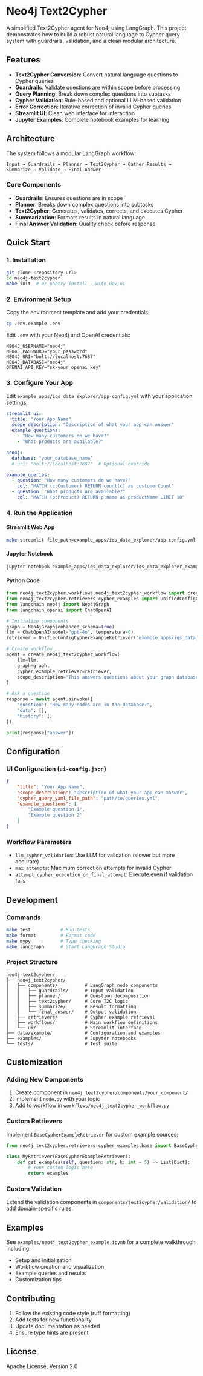 # Neo4j Text2Cypher

A simplified Text2Cypher agent for Neo4j using LangGraph. This project demonstrates how to build a robust natural language to Cypher query system with guardrails, validation, and a clean modular architecture.

## Features

- **Text2Cypher Conversion**: Convert natural language questions to Cypher queries
- **Guardrails**: Validate questions are within scope before processing
- **Query Planning**: Break down complex questions into subtasks
- **Cypher Validation**: Rule-based and optional LLM-based validation
- **Error Correction**: Iterative correction of invalid Cypher queries
- **Streamlit UI**: Clean web interface for interaction
- **Jupyter Examples**: Complete notebook examples for learning

## Architecture

The system follows a modular LangGraph workflow:

```
Input → Guardrails → Planner → Text2Cypher → Gather Results → Summarize → Validate → Final Answer
```

### Core Components

- **Guardrails**: Ensures questions are in scope
- **Planner**: Breaks down complex questions into subtasks
- **Text2Cypher**: Generates, validates, corrects, and executes Cypher
- **Summarization**: Formats results in natural language
- **Final Answer Validation**: Quality check before response

## Quick Start

### 1. Installation

```bash
git clone <repository-url>
cd neo4j-text2cypher
make init  # or poetry install --with dev,ui
```

### 2. Environment Setup

Copy the environment template and add your credentials:

```bash
cp .env.example .env
```

Edit `.env` with your Neo4j and OpenAI credentials:

```env
NEO4J_USERNAME="neo4j"
NEO4J_PASSWORD="your_password"
NEO4J_URI="bolt://localhost:7687"
NEO4J_DATABASE="neo4j"
OPENAI_API_KEY="sk-your_openai_key"
```

### 3. Configure Your App

Edit `example_apps/iqs_data_explorer/app-config.yml` with your application settings:

```yaml
streamlit_ui:
  title: "Your App Name"
  scope_description: "Description of what your app can answer"
  example_questions:
    - "How many customers do we have?"
    - "What products are available?"

neo4j:
  database: "your_database_name"
  # uri: "bolt://localhost:7687"  # Optional override

example_queries:
  - question: "How many customers do we have?"
    cql: "MATCH (c:Customer) RETURN count(c) as customerCount"
  - question: "What products are available?"
    cql: "MATCH (p:Product) RETURN p.name as productName LIMIT 10"
```

### 4. Run the Application

#### Streamlit Web App
```bash
make streamlit file_path=example_apps/iqs_data_explorer/app-config.yml
```

#### Jupyter Notebook
```bash
jupyter notebook example_apps/iqs_data_explorer/iqs_data_explorer_example.ipynb
```

#### Python Code
```python
from neo4j_text2cypher.workflows.neo4j_text2cypher_workflow import create_neo4j_text2cypher_workflow
from neo4j_text2cypher.retrievers.cypher_examples import UnifiedConfigCypherExampleRetriever
from langchain_neo4j import Neo4jGraph
from langchain_openai import ChatOpenAI

# Initialize components
graph = Neo4jGraph(enhanced_schema=True)
llm = ChatOpenAI(model="gpt-4o", temperature=0)
retriever = UnifiedConfigCypherExampleRetriever("example_apps/iqs_data_explorer/app-config.yml")

# Create workflow
agent = create_neo4j_text2cypher_workflow(
    llm=llm,
    graph=graph,
    cypher_example_retriever=retriever,
    scope_description="This answers questions about your graph database."
)

# Ask a question
response = await agent.ainvoke({
    "question": "How many nodes are in the database?",
    "data": [],
    "history": []
})

print(response["answer"])
```

## Configuration

### UI Configuration (`ui-config.json`)

```json
{
    "title": "Your App Name",
    "scope_description": "Description of what your app can answer",
    "cypher_query_yaml_file_path": "path/to/queries.yml",
    "example_questions": [
        "Example question 1",
        "Example question 2"
    ]
}
```

### Workflow Parameters

- `llm_cypher_validation`: Use LLM for validation (slower but more accurate)
- `max_attempts`: Maximum correction attempts for invalid Cypher
- `attempt_cypher_execution_on_final_attempt`: Execute even if validation fails

## Development

### Commands

```bash
make test           # Run tests
make format         # Format code
make mypy           # Type checking
make langgraph      # Start LangGraph Studio
```

### Project Structure

```
neo4j-text2cypher/
├── neo4j_text2cypher/
│   ├── components/          # LangGraph node components
│   │   ├── guardrails/      # Input validation
│   │   ├── planner/         # Question decomposition
│   │   ├── text2cypher/     # Core T2C logic
│   │   ├── summarize/       # Result formatting
│   │   └── final_answer/    # Output validation
│   ├── retrievers/          # Cypher example retrieval
│   ├── workflows/           # Main workflow definitions
│   └── ui/                  # Streamlit interface
├── data/example/            # Configuration and examples
├── examples/                # Jupyter notebooks
└── tests/                   # Test suite
```

## Customization

### Adding New Components

1. Create component in `neo4j_text2cypher/components/your_component/`
2. Implement `node.py` with your logic
3. Add to workflow in `workflows/neo4j_text2cypher_workflow.py`

### Custom Retrievers

Implement `BaseCypherExampleRetriever` for custom example sources:

```python
from neo4j_text2cypher.retrievers.cypher_examples.base import BaseCypherExampleRetriever

class MyRetriever(BaseCypherExampleRetriever):
    def get_examples(self, question: str, k: int = 5) -> List[Dict]:
        # Your custom logic here
        return examples
```

### Custom Validation

Extend the validation components in `components/text2cypher/validation/` to add domain-specific rules.

## Examples

See `examples/neo4j_text2cypher_example.ipynb` for a complete walkthrough including:
- Setup and initialization
- Workflow creation and visualization
- Example queries and results
- Customization tips

## Contributing

1. Follow the existing code style (ruff formatting)
2. Add tests for new functionality
3. Update documentation as needed
4. Ensure type hints are present

## License

Apache License, Version 2.0